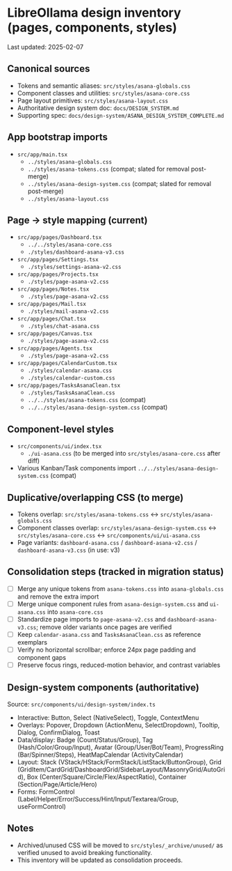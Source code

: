 # LibreOllama design inventory (pages, components, styles)

Last updated: 2025-02-07

## Canonical sources
- Tokens and semantic aliases: `src/styles/asana-globals.css`
- Component classes and utilities: `src/styles/asana-core.css`
- Page layout primitives: `src/styles/asana-layout.css`
- Authoritative design system doc: `docs/DESIGN_SYSTEM.md`
- Supporting spec: `docs/design-system/ASANA_DESIGN_SYSTEM_COMPLETE.md`

## App bootstrap imports
- `src/app/main.tsx`
  - `../styles/asana-globals.css`
  - `../styles/asana-tokens.css` (compat; slated for removal post-merge)
  - `../styles/asana-design-system.css` (compat; slated for removal post-merge)
  - `../styles/asana-layout.css`

## Page → style mapping (current)
- `src/app/pages/Dashboard.tsx`
  - `../../styles/asana-core.css`
  - `./styles/dashboard-asana-v3.css`
- `src/app/pages/Settings.tsx`
  - `./styles/settings-asana-v2.css`
- `src/app/pages/Projects.tsx`
  - `./styles/page-asana-v2.css`
- `src/app/pages/Notes.tsx`
  - `./styles/page-asana-v2.css`
- `src/app/pages/Mail.tsx`
  - `./styles/mail-asana-v2.css`
- `src/app/pages/Chat.tsx`
  - `./styles/chat-asana.css`
- `src/app/pages/Canvas.tsx`
  - `./styles/page-asana-v2.css`
- `src/app/pages/Agents.tsx`
  - `./styles/page-asana-v2.css`
- `src/app/pages/CalendarCustom.tsx`
  - `./styles/calendar-asana.css`
  - `./styles/calendar-custom.css`
- `src/app/pages/TasksAsanaClean.tsx`
  - `./styles/TasksAsanaClean.css`
  - `../../styles/asana-tokens.css` (compat)
  - `../../styles/asana-design-system.css` (compat)

## Component-level styles
- `src/components/ui/index.tsx`
  - `./ui-asana.css` (to be merged into `src/styles/asana-core.css` after diff)
- Various Kanban/Task components import `../../styles/asana-design-system.css` (compat)

## Duplicative/overlapping CSS (to merge)
- Tokens overlap: `src/styles/asana-tokens.css` ↔ `src/styles/asana-globals.css`
- Component classes overlap: `src/styles/asana-design-system.css` ↔ `src/styles/asana-core.css` ↔ `src/components/ui/ui-asana.css`
- Page variants: `dashboard-asana.css` / `dashboard-asana-v2.css` / `dashboard-asana-v3.css` (in use: v3)

## Consolidation steps (tracked in migration status)
- [ ] Merge any unique tokens from `asana-tokens.css` into `asana-globals.css` and remove the extra import
- [ ] Merge unique component rules from `asana-design-system.css` and `ui-asana.css` into `asana-core.css`
- [ ] Standardize page imports to `page-asana-v2.css` and `dashboard-asana-v3.css`; remove older variants once pages are verified
- [ ] Keep `calendar-asana.css` and `TasksAsanaClean.css` as reference exemplars
- [ ] Verify no horizontal scrollbar; enforce 24px page padding and component gaps
- [ ] Preserve focus rings, reduced-motion behavior, and contrast variables

## Design-system components (authoritative)
Source: `src/components/ui/design-system/index.ts`
- Interactive: Button, Select (NativeSelect), Toggle, ContextMenu
- Overlays: Popover, Dropdown (ActionMenu, SelectDropdown), Tooltip, Dialog, ConfirmDialog, Toast
- Data/display: Badge (Count/Status/Group), Tag (Hash/Color/Group/Input), Avatar (Group/User/Bot/Team), ProgressRing (Bar/Spinner/Steps), HeatMapCalendar (ActivityCalendar)
- Layout: Stack (VStack/HStack/FormStack/ListStack/ButtonGroup), Grid (GridItem/CardGrid/DashboardGrid/SidebarLayout/MasonryGrid/AutoGrid), Box (Center/Square/Circle/Flex/AspectRatio), Container (Section/Page/Article/Hero)
- Forms: FormControl (Label/Helper/Error/Success/Hint/Input/Textarea/Group, useFormControl)

## Notes
- Archived/unused CSS will be moved to `src/styles/_archive/unused/` as verified unused to avoid breaking functionality.
- This inventory will be updated as consolidation proceeds.
